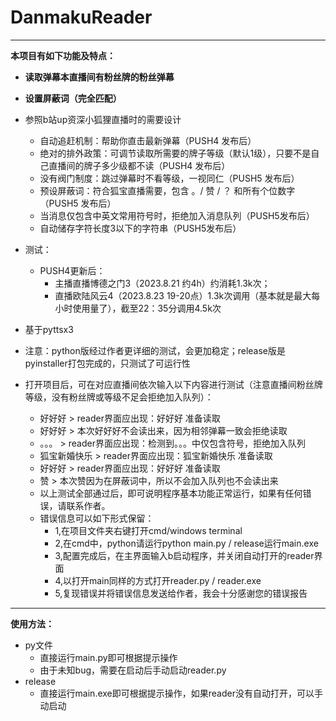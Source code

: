 # DanmakuReader

--------

**本项目有如下功能及特点：**

* **读取弹幕本直播间有粉丝牌的粉丝弹幕**


* **设置屏蔽词（完全匹配）**


* 参照b站up资深小狐狸直播时的需要设计
  * 自动追赶机制：帮助你直击最新弹幕（PUSH4 发布后）
  * 绝对的排外政策：可调节读取所需要的牌子等级（默认1级），只要不是自己直播间的牌子多少级都不读（PUSH4 发布后）
  * 没有阀门制度：跳过弹幕时不看等级，一视同仁（PUSH5 发布后）
  * 预设屏蔽词：符合狐宝直播需要，包含 。/ 赞 / ？ 和所有个位数字（PUSH5 发布后）
  * 当消息仅包含中英文常用符号时，拒绝加入消息队列（PUSH5发布后）
  * 自动储存字符长度3以下的字符串（PUSH5发布后）


* 测试：
  * PUSH4更新后：
    * 主播直播博德之门3（2023.8.21 约4h）约消耗1.3k次；
    * 直播欧陆风云4（2023.8.23 19-20点）1.3k次调用（基本就是最大每小时使用量了），截至22：35分调用4.5k次


* 基于pyttsx3


* 注意：python版经过作者更详细的测试，会更加稳定；release版是pyinstaller打包完成的，只测试了可运行性


* 打开项目后，可在对应直播间依次输入以下内容进行测试（注意直播间粉丝牌等级，没有粉丝牌或等级不足会拒绝加入队列）：
  * 好好好 > reader界面应出现：好好好 准备读取
  * 好好好 > 本次好好好不会读出来，因为相邻弹幕一致会拒绝读取
  * 。。。 > reader界面应出现：检测到。。。中仅包含符号，拒绝加入队列
  * 狐宝新婚快乐 > reader界面应出现：狐宝新婚快乐 准备读取
  * 好好好 > reader界面应出现：好好好 准备读取
  * 赞 > 本次赞因为在屏蔽词中，所以不会加入队列也不会读出来
  * 以上测试全部通过后，即可说明程序基本功能正常运行，如果有任何错误，请联系作者。
  * 错误信息可以如下形式保留：
    * 1,在项目文件夹右键打开cmd/windows terminal
    * 2,在cmd中，python请运行python main.py / release运行main.exe
    * 3,配置完成后，在主界面输入b启动程序，并关闭自动打开的reader界面
    * 4,以打开main同样的方式打开reader.py / reader.exe
    * 5,复现错误并将错误信息发送给作者，我会十分感谢您的错误报告


****
**使用方法：**
* py文件
  * 直接运行main.py即可根据提示操作
  * 由于未知bug，需要在启动后手动启动reader.py
* release
  * 直接运行main.exe即可根据提示操作，如果reader没有自动打开，可以手动启动


